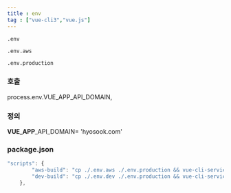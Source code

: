 ```yaml
---
title : env
tag : ["vue-cli3","vue.js"]
---
```




`.env`

`.env.aws`

`.env.production`



### 호출

process.env.VUE_APP_API_DOMAIN,



### 정의

**VUE_APP**_API_DOMAIN=  'hyosook.com'  



### package.json

```javascript
"scripts": {
		"aws-build": "cp ./.env.aws ./.env.production && vue-cli-service build --mode production",
		"dev-build": "cp ./.env.dev ./.env.production && vue-cli-service build --mode production"
	},
```

